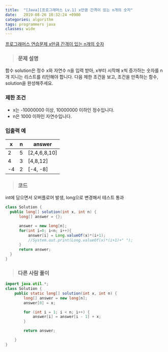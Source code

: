 ```yaml
---
title:  "[Java][프로그래머스 Lv.1] x만큼 간격이 있는 n개의 숫자"
date:   2019-08-26 10:32:24 +0900
categories: algorithm
tags: programmers java
classes: wide
---  
```


[프로그래머스 연습문제 x만큼 간격이 있는 n개의 숫자](https://programmers.co.kr/learn/courses/30/lessons/12954)   

> ### 문제 설명  

함수 solution은 정수 x와 자연수 n을 입력 받아, x부터 시작해 x씩 증가하는 숫자를 n개 지니는 리스트를 리턴해야 합니다. 다음 제한 조건을 보고, 조건을 만족하는 함수, solution을 완성해주세요.

### 제한 조건
- x는 -10000000 이상, 10000000 이하인 정수입니다.
- n은 1000 이하인 자연수입니다.

### 입출력 예

| x  	| n 	| answer       	|
|----	|---	|--------------	|
| 2  	| 5 	| [2,4,6,8,10] 	|
| 4  	| 3 	| [4,8,12]     	|
| -4 	| 2 	| [-4, -8]     	|

>### 코드

int에 담으면서 오버플로어 발생, long으로 변경해서 테스트 통과

```java
class Solution {
  public long[] solution(int x, int n) {
      long[] answer = {};

      answer = new long[n];
      for(int i=0; i<n; i++){
          answer[i] = Long.valueOf(x)*(i+1);
          //System.out.print(Long.valueOf(x)*(i+1)+" ");
      }
      return answer;
  }
}
```

>### 다른 사람 풀이

```java
import java.util.*;
class Solution {
    public static long[] solution(int x, int n) {
        long[] answer = new long[n];
        answer[0] = x;

        for (int i = 1; i < n; i++) {
            answer[i] = answer[i - 1] + x;
        }

        return answer;

    }
}
```
